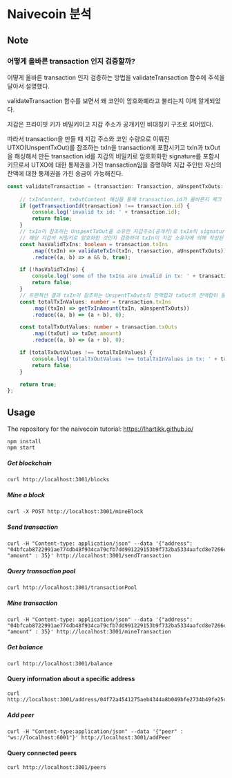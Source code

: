 # Naivecoin 분석

## Note

### 어떻게 올바른 transaction 인지 검증할까?
어떻게 올바른 transaction 인지 검증하는 방법을 validateTransaction 함수에 주석을 달아서 설명했다. 

validateTransaction 함수를 보면서 왜 코인이 암호화폐라고 불리는지 이제 알게되었다. 

지갑은 프라이빗 키가 비밀키이고 지갑 주소가 공개키인 비대칭키 구조로 되어있다.

따라서 transaction을 만들 때 지갑 주소와 코인 수량으로 이뤄진 UTXO(UnspentTxOut)를 참조하는 txIn을 
transaction에 포함시키고 txIn과 txOut을 해싱해서 만든 transaction.id를 지갑의 비밀키로 암호화화한
signature를 포함시키므로서 UTXO에 대한 통제권을 가진 transaction임을 증명하여 
지갑 주인만 자신의 잔액에 대한 통제권을 가진 송금이 가능해진다.

```typescript
const validateTransaction = (transaction: Transaction, aUnspentTxOuts: UnspentTxOut[]): boolean => {
    
    // txInContent, txOutContent 해싱을 통해 transaction.id가 올바른지 체크
    if (getTransactionId(transaction) !== transaction.id) {
        console.log('invalid tx id: ' + transaction.id);
        return false;
    }
    // txIn이 참조하는 UnspentTxOut을 소유한 지갑주소(공개키)로 txIn의 signature가 transaction.id을
    // 해당 지갑의 비밀키로 암호화한 것인지 검증하여 txIn이 지갑 소유자에 의해 작성된 것인지 확인함
    const hasValidTxIns: boolean = transaction.txIns
        .map((txIn) => validateTxIn(txIn, transaction, aUnspentTxOuts))
        .reduce((a, b) => a && b, true);

    if (!hasValidTxIns) {
        console.log('some of the txIns are invalid in tx: ' + transaction.id);
        return false;
    }
    // 트랜잭션 결과 txIn이 참조하는 UnspentTxOuts의 잔액합과 txOut의 잔액합이 동일한지 검증
    const totalTxInValues: number = transaction.txIns
        .map((txIn) => getTxInAmount(txIn, aUnspentTxOuts))
        .reduce((a, b) => (a + b), 0);

    const totalTxOutValues: number = transaction.txOuts
        .map((txOut) => txOut.amount)
        .reduce((a, b) => (a + b), 0);

    if (totalTxOutValues !== totalTxInValues) {
        console.log('totalTxOutValues !== totalTxInValues in tx: ' + transaction.id);
        return false;
    }

    return true;
};
```



## Usage
The repository for the naivecoin tutorial: https://lhartikk.github.io/

```
npm install
npm start
```

##### Get blockchain
```
curl http://localhost:3001/blocks
```

##### Mine a block
```
curl -X POST http://localhost:3001/mineBlock
``` 

##### Send transaction
```
curl -H "Content-type: application/json" --data '{"address": "04bfcab8722991ae774db48f934ca79cfb7dd991229153b9f732ba5334aafcd8e7266e47076996b55a14bf9913ee3145ce0cfc1372ada8ada74bd287450313534b", "amount" : 35}' http://localhost:3001/sendTransaction
```

##### Query transaction pool
```
curl http://localhost:3001/transactionPool
```

##### Mine transaction
```
curl -H "Content-type: application/json" --data '{"address": "04bfcab8722991ae774db48f934ca79cfb7dd991229153b9f732ba5334aafcd8e7266e47076996b55a14bf9913ee3145ce0cfc1372ada8ada74bd287450313534b", "amount" : 35}' http://localhost:3001/mineTransaction
```

##### Get balance
```
curl http://localhost:3001/balance
```

#### Query information about a specific address
```
curl http://localhost:3001/address/04f72a4541275aeb4344a8b049bfe2734b49fe25c08d56918f033507b96a61f9e3c330c4fcd46d0854a712dc878b9c280abe90c788c47497e06df78b25bf60ae64
```

##### Add peer
```
curl -H "Content-type:application/json" --data '{"peer" : "ws://localhost:6001"}' http://localhost:3001/addPeer
```
#### Query connected peers
```
curl http://localhost:3001/peers
```
